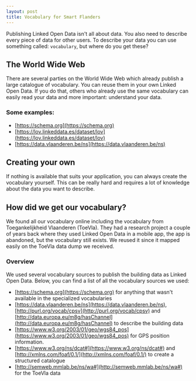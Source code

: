 ```yaml
---
layout: post
title: Vocabulary for Smart Flanders
---
```

Publishing Linked Open Data isn't all about data. You also need to describe every piece of data for other users.
To describe your data you can use something called: `vocabulary`, but where do you get these?

## The World Wide Web

There are several parties on the World Wide Web which already publish a large catalogue of vocabulary. 
You can reuse them in your own Linked Open Data. If you do that, others who already use the same vocabulary 
can easily read your data and more important: understand your data.

### Some examples:
- [https://schema.org](https://schema.org)
- [https://lov.linkeddata.es/dataset/lov](https://lov.linkeddata.es/dataset/lov)
- [https://data.vlaanderen.be/ns](https://data.vlaanderen.be/ns)

## Creating your own

If nothing is available that suits your application, you can always create the vocabulary yourself.
This can be really hard and requires a lot of knowledge about the data you want to describe.

## How did we get our vocabulary?

We found all our vocabulary online including the vocabulary from Toegankelijkheid Vlaanderen (ToeVla).
They had a research project a couple of years back where they used Linked Open Data in a mobile app, 
the app is abandoned, but the vocabulary still exists. We reused it since it mapped easily on the ToeVla data dump we received.

### Overview

We used several vocabulary sources to publish the building data as Linked Open Data. 
Below, you can find a list of all the vocabulary sources we used:

- [https://schema.org](https://schema.org) for anything that wasn't available in the specialized vocabularies
- [https://data.vlaanderen.be/ns](https://data.vlaanderen.be/ns), [http://purl.org/vocab/cpsv](http://purl.org/vocab/cpsv) and [http://data.europa.eu/m8g/hasChannel](http://data.europa.eu/m8g/hasChannel) to describe the building data
- [https://www.w3.org/2003/01/geo/wgs84_pos](https://www.w3.org/2003/01/geo/wgs84_pos) for GPS position information.
- [https://www.w3.org/ns/dcat#](https://www.w3.org/ns/dcat#) and [http://xmlns.com/foaf/0.1/](http://xmlns.com/foaf/0.1/) to create a structured catalogue
- [http://semweb.mmlab.be/ns/wa#](http://semweb.mmlab.be/ns/wa#) for the ToeVla data
